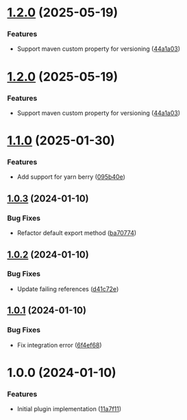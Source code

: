 # [1.2.0](https://github.com/SoftwareAG/semantic-release-monorepo/compare/v1.1.0...v1.2.0) (2025-05-19)


### Features

* Support maven custom property for versioning ([44a1a03](https://github.com/SoftwareAG/semantic-release-monorepo/commit/44a1a03d26cb4b8842e35f80225dc604b6033084))

# [1.2.0](https://github.com/SoftwareAG/semantic-release-monorepo/compare/v1.1.0...v1.2.0) (2025-05-19)


### Features

* Support maven custom property for versioning ([44a1a03](https://github.com/SoftwareAG/semantic-release-monorepo/commit/44a1a03d26cb4b8842e35f80225dc604b6033084))

# [1.1.0](https://github.com/SoftwareAG/semantic-release-monorepo/compare/v1.0.3...v1.1.0) (2025-01-30)


### Features

* Add support for yarn berry ([095b40e](https://github.com/SoftwareAG/semantic-release-monorepo/commit/095b40e97c336006757c78da394f8fe971180612))

## [1.0.3](https://github.com/SoftwareAG/semantic-release-monorepo/compare/v1.0.2...v1.0.3) (2024-01-10)


### Bug Fixes

* Refactor default export method ([ba70774](https://github.com/SoftwareAG/semantic-release-monorepo/commit/ba707745ad3108a35386b3cee33a02ce4b43fb75))

## [1.0.2](https://github.com/SoftwareAG/semantic-release-monorepo/compare/v1.0.1...v1.0.2) (2024-01-10)


### Bug Fixes

* Update failing references ([d41c72e](https://github.com/SoftwareAG/semantic-release-monorepo/commit/d41c72ebde6d4ddfa253ecfd6983e4f3ad580bac))

## [1.0.1](https://github.com/SoftwareAG/semantic-release-monorepo/compare/v1.0.0...v1.0.1) (2024-01-10)


### Bug Fixes

* Fix integration error ([6f4ef68](https://github.com/SoftwareAG/semantic-release-monorepo/commit/6f4ef68f770cc0f548fc1a7780c4e99b7a0543ac))

# 1.0.0 (2024-01-10)


### Features

* Initial plugin implementation ([11a7f11](https://github.com/SoftwareAG/semantic-release-monorepo/commit/11a7f113161469660c2e13576fe8ddccd4f5f249))
